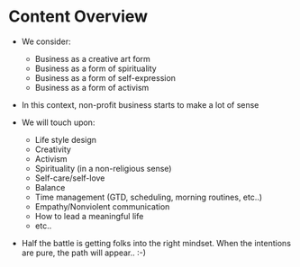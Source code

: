 # Content Overview

* We consider:
  * Business as a creative art form
  * Business as a form of spirituality
  * Business as a form of self-expression
  * Business as a form of activism
* In this context, non-profit business starts to make a lot of sense

* We will touch upon:
  * Life style design
  * Creativity
  * Activism
  * Spirituality (in a non-religious sense)
  * Self-care/self-love
  * Balance
  * Time management (GTD, scheduling, morning routines, etc..)
  * Empathy/Nonviolent communication
  * How to lead a meaningful life
  * etc..
* Half the battle is getting folks into the right mindset. When the intentions are pure, the path will appear.. :-)
